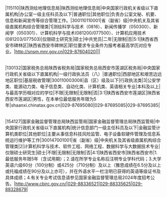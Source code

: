 
|     |     |     |     |     |     |     |     |     |     |     |     |     |     |     |     |     |     |     |     |     |     |     |     |     |     |     |
| --- | --- | --- | --- | --- | --- | --- | --- | --- | --- | --- | --- | --- | --- | --- | --- | --- | --- | --- | --- | --- | --- | --- | --- | --- | --- | --- |
     
|115110|陕西测绘地理信息局|陕西测绘地理信息局|中央国家行政机关省级以下直属机构|办公室一级主任科员及以下|普通职位|其他职位|负责办公室文秘、机要、信息和新闻宣传等综合管理工作。|300110110001|省（副省）级|中央机关及其省级直属机构综合管理类|1|测绘科学与技术（0816）、新闻传播学（050300）、新闻学（050301）、计算机科学与技术(081200/077500）、计算机应用技术(081203/077503)|仅限硕士研究生|硕士|中共党员|二年|无限制|否|5:1|陕西省西安市碑林区|陕西省西安市碑林区|职位要求专业条件为报考者最高学历对应专业。|http://snsm.mnr.gov.cn|029-87604020|||



|   |   |   |   |   |   |   |   |   |   |   |   |   |   |   |   |   |   |   |   |   |   |   |   |   |   |   |
|---|---|---|---|---|---|---|---|---|---|---|---|---|---|---|---|---|---|---|---|---|---|---|---|---|---|---|
     
|130132|国家税务总局陕西省税务局|国家税务总局西安市莲湖区税务局|中央国家行政机关省级以下直属机构|一级行政执法员（八）|普通职位|西部地区和艰苦边远地区职位|基层税收管理|300110003008|县（区）级及以下|行政执法类|3|公安学类、能源动力类、电子信息类、自动化类、计算机类、英语相关专业|本科及以上|与最高学历相对应的学位|不限|无限制|无限制|否|3:1|陕西省西安市莲湖区|陕西省西安市莲湖区|男性，在本单位最低服务年限为5年|shaanxi.chinatax.gov.cn|029-87695080|029-87695085|029-87695385|


|   |   |   |   |   |   |   |   |   |   |   |   |   |   |   |   |   |   |   |   |   |   |   |   |   |   |   |
|---|---|---|---|---|---|---|---|---|---|---|---|---|---|---|---|---|---|---|---|---|---|---|---|---|---|---|
     
|154127|国家金融监督管理总局陕西监管局|国家金融监督管理总局陕西监管局|中央国家行政机关省级以下直属机构|统计信息部门一级主任科员及以下|金融监管计算机类职位|其他职位|主要从事信息科技风险监管、电子设备软硬件管理及信息系统运行维护等工作|300147001001|省（副省）级|中央机关及其省级直属机构综合管理类|2|计算机科学与技术、软件工程、网络工程、数据科学与大数据技术专业|仅限硕士研究生|硕士|不限|无限制|无限制|否|4:1|陕西省西安市|陕西省西安市|1.最低服务年限5年（含试用期）；2.请在所学专业名称后注明专业学科代码；3.大学英语六级60分（100分制）或425分（710分制）及以上（雅思成绩在6.5分及以上或托福成绩在90分及以上亦可），并在外语水平一栏注明已获得的英语等级证书及具体成绩；4.有关专业考试信息请参见国家金融监督管理总局2024年度招考公告。|http://www.cbirc.gov.cn/|029-88336521|029-88335625|029-88328679|
